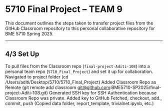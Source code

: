 # 5710 Final Project – TEAM 9

This document outlines the steps taken to transfer project files from the GitHub Classroom repository to this personal collaborative repository for BME 5710 Spring 2025.

---

## 4/3 Set Up
To pull files from the Classroom repo (`final-project-Aditi-108`) into a personal team repo (`5710_Final_Project`) and set it up for collaboration. 
Navigated to project folder (cd /Users/aditi/Desktop/5710/5710_Final_Project)
Added Classroom Repo as Remote (git remote add classroom git@github.com:BME5710-SP2025/final-project-Aditi-108.git)
Generated SSH key for SSH Authentication because Classroom Repo was private. Added key to GitHub
Fetched, checkout, add., commit, push (Copied data folder, report_template, trivialnet.ipynb, etc.)
